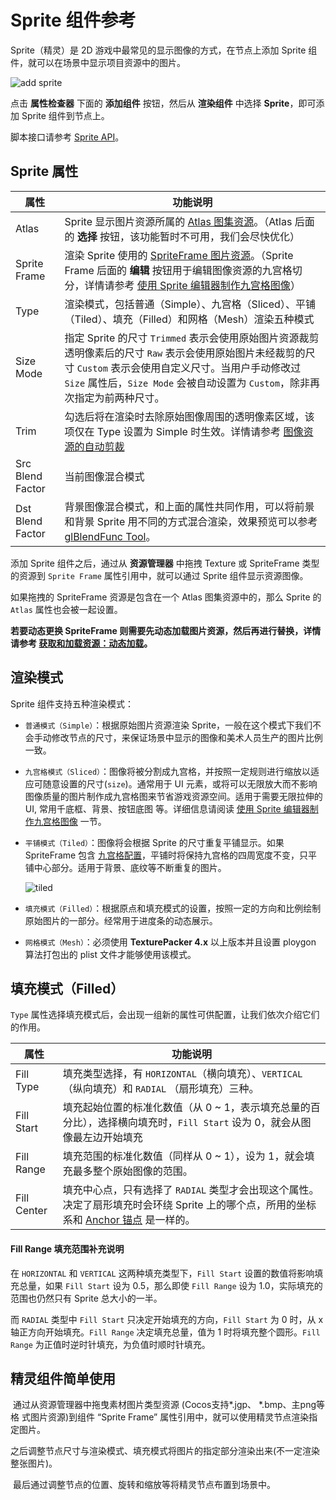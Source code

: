 # Sprite 组件参考

Sprite（精灵）是 2D 游戏中最常见的显示图像的方式，在节点上添加 Sprite 组件，就可以在场景中显示项目资源中的图片。

![add sprite](https://gitee.com/nlpleaf/PicGo/raw/master/ba053e4b86f9e4d7771684c1ab447753)

点击 **属性检查器** 下面的 **添加组件** 按钮，然后从 **渲染组件** 中选择 **Sprite**，即可添加 Sprite 组件到节点上。

脚本接口请参考 [Sprite API](https://docs.cocos.com/creator/api/zh/classes/Sprite.html)。



## Sprite 属性

| 属性             | 功能说明                                                     |
| ---------------- | ------------------------------------------------------------ |
| Atlas            | Sprite 显示图片资源所属的 [Atlas 图集资源](https://docs.cocos.com/creator/manual/zh/asset-workflow/atlas.html)。（Atlas 后面的 **选择** 按钮，该功能暂时不可用，我们会尽快优化） |
| Sprite Frame     | 渲染 Sprite 使用的 [SpriteFrame 图片资源](https://docs.cocos.com/creator/manual/zh/asset-workflow/sprite.html)。（Sprite Frame 后面的 **编辑** 按钮用于编辑图像资源的九宫格切分，详情请参考 [使用 Sprite 编辑器制作九宫格图像](https://docs.cocos.com/creator/manual/zh/ui/sliced-sprite.html)） |
| Type             | 渲染模式，包括普通（Simple）、九宫格（Sliced）、平铺（Tiled）、填充（Filled）和网格（Mesh）渲染五种模式 |
| Size Mode        | 指定 Sprite 的尺寸 `Trimmed` 表示会使用原始图片资源裁剪透明像素后的尺寸 `Raw` 表示会使用原始图片未经裁剪的尺寸 `Custom` 表示会使用自定义尺寸。当用户手动修改过 `Size` 属性后，`Size Mode` 会被自动设置为 `Custom`，除非再次指定为前两种尺寸。 |
| Trim             | 勾选后将在渲染时去除原始图像周围的透明像素区域，该项仅在 Type 设置为 Simple 时生效。详情请参考 [图像资源的自动剪裁](https://docs.cocos.com/creator/manual/zh/asset-workflow/trim.html) |
| Src Blend Factor | 当前图像混合模式                                             |
| Dst Blend Factor | 背景图像混合模式，和上面的属性共同作用，可以将前景和背景 Sprite 用不同的方式混合渲染，效果预览可以参考 [glBlendFunc Tool](http://www.andersriggelsen.dk/glblendfunc.php)。 |

添加 Sprite 组件之后，通过从 **资源管理器** 中拖拽 Texture 或 SpriteFrame 类型的资源到 `Sprite Frame` 属性引用中，就可以通过 Sprite 组件显示资源图像。

如果拖拽的 SpriteFrame 资源是包含在一个 Atlas 图集资源中的，那么 Sprite 的 `Atlas` 属性也会被一起设置。

**若要动态更换 SpriteFrame 则需要先动态加载图片资源，然后再进行替换，详情请参考 [获取和加载资源：动态加载](https://docs.cocos.com/creator/manual/zh/scripting/load-assets.html#动态加载)。**



## 渲染模式

Sprite 组件支持五种渲染模式：

- `普通模式（Simple）`：根据原始图片资源渲染 Sprite，一般在这个模式下我们不会手动修改节点的尺寸，来保证场景中显示的图像和美术人员生产的图片比例一致。

- `九宫格模式（Sliced）`：图像将被分割成九宫格，并按照一定规则进行缩放以适应可随意设置的尺寸(`size`)。通常用于 UI 元素，或将可以无限放大而不影响图像质量的图片制作成九宫格图来节省游戏资源空间。适用于需要无限拉伸的 UI, 常用千底框、背景、按钮底图 等。详细信息请阅读 [使用 Sprite 编辑器制作九宫格图像](https://docs.cocos.com/creator/manual/zh/ui/sliced-sprite.html#-) 一节。

- `平铺模式（Tiled）`：图像将会根据 Sprite 的尺寸重复平铺显示。如果 SpriteFrame 包含 [九宫格配置](https://docs.cocos.com/creator/manual/zh/ui/sliced-sprite.html)，平铺时将保持九宫格的四周宽度不变，只平铺中心部分。适用于背景、底纹等不断重复的图片。

  ![tiled](https://gitee.com/nlpleaf/PicGo/raw/master/3eda96c2e624dfd413945b3ae8627f0b)

- `填充模式（Filled）`：根据原点和填充模式的设置，按照一定的方向和比例绘制原始图片的一部分。经常用于进度条的动态展示。

- `网格模式（Mesh）`：必须使用 **TexturePacker 4.x** 以上版本并且设置 ploygon 算法打包出的 plist 文件才能够使用该模式。



## 填充模式（Filled）

`Type` 属性选择填充模式后，会出现一组新的属性可供配置，让我们依次介绍它们的作用。

| 属性         | 功能说明                                                     |
| ----------- | ------------------------------------------------------------ |
| Fill Type   | 填充类型选择，有 `HORIZONTAL`（横向填充）、`VERTICAL`（纵向填充）和 `RADIAL` （扇形填充）三种。 |
| Fill Start  | 填充起始位置的标准化数值（从 0 ~ 1，表示填充总量的百分比），选择横向填充时，`Fill Start` 设为 0，就会从图像最左边开始填充 |
| Fill Range  | 填充范围的标准化数值（同样从 0 ~ 1），设为 1，就会填充最多整个原始图像的范围。 |
| Fill Center | 填充中心点，只有选择了 `RADIAL` 类型才会出现这个属性。决定了扇形填充时会环绕 Sprite 上的哪个点，所用的坐标系和 [Anchor 锚点](https://docs.cocos.com/creator/manual/zh/content-workflow/transform.html#-anchor-) 是一样的。 |



#### Fill Range 填充范围补充说明

在 `HORIZONTAL` 和 `VERTICAL` 这两种填充类型下，`Fill Start` 设置的数值将影响填充总量，如果 `Fill Start` 设为 0.5，那么即使 `Fill Range` 设为 1.0，实际填充的范围也仍然只有 Sprite 总大小的一半。

而 `RADIAL` 类型中 `Fill Start` 只决定开始填充的方向，`Fill Start` 为 0 时，从 x 轴正方向开始填充。`Fill Range` 决定填充总量，值为 1 时将填充整个圆形。`Fill Range` 为正值时逆时针填充，为负值时顺时针填充。





## 精灵组件简单使用

​	通过从资源管理器中拖曳素材图片类型资源 (Cocos支持*.jgp、 *.bmp、主png等格 式图片资源)到组件 “Sprite Frame” 属性引用中，就可以使用精灵节点渲染指定图片。

​	之后调整节点尺寸与渲染模式、填充模式将图片的指定部分渲染出来(不一定渲染 整张图片)。

​	最后通过调整节点的位置、旋转和缩放等将精灵节点布置到场景中。